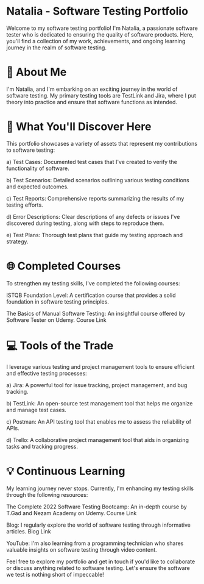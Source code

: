 # Natalia - Software Testing Portfolio
Welcome to my software testing portfolio! I'm Natalia, a passionate software tester who is dedicated to ensuring the quality of software products. Here, you'll find a collection of my work, achievements, and ongoing learning journey in the realm of software testing.

# 🧪 About Me
I'm Natalia, and I'm embarking on an exciting journey in the world of software testing. My primary testing tools are TestLink and Jira, where I put theory into practice and ensure that software functions as intended.

# 🚀 What You'll Discover Here
This portfolio showcases a variety of assets that represent my contributions to software testing:

a) Test Cases: Documented test cases that I've created to verify the functionality of software.

b) Test Scenarios: Detailed scenarios outlining various testing conditions and expected outcomes.

c) Test Reports: Comprehensive reports summarizing the results of my testing efforts.

d) Error Descriptions: Clear descriptions of any defects or issues I've discovered during testing, along with steps to reproduce them.

e) Test Plans: Thorough test plans that guide my testing approach and strategy.

# 🌐 Completed Courses
To strengthen my testing skills, I've completed the following courses:

ISTQB Foundation Level: A certification course that provides a solid foundation in software testing principles.

The Basics of Manual Software Testing: An insightful course offered by Software Tester on Udemy. Course Link

# 💻 Tools of the Trade
I leverage various testing and project management tools to ensure efficient and effective testing processes:

a) Jira: A powerful tool for issue tracking, project management, and bug tracking.

b) TestLink: An open-source test management tool that helps me organize and manage test cases.

c) Postman: An API testing tool that enables me to assess the reliability of APIs.

d) Trello: A collaborative project management tool that aids in organizing tasks and tracking progress.

# 💡 Continuous Learning
My learning journey never stops. Currently, I'm enhancing my testing skills through the following resources:

The Complete 2022 Software Testing Bootcamp: An in-depth course by T.Gad and Nezam Academy on Udemy. Course Link

Blog: I regularly explore the world of software testing through informative articles. Blog Link

YouTube: I'm also learning from a programming technician who shares valuable insights on software testing through video content.

Feel free to explore my portfolio and get in touch if you'd like to collaborate or discuss anything related to software testing. Let's ensure the software we test is nothing short of impeccable!
